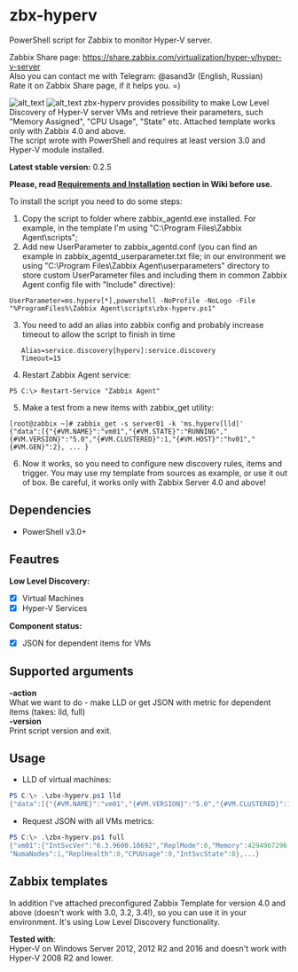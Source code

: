 # zbx-hyperv
PowerShell script for Zabbix to monitor Hyper-V server.  
  
Zabbix Share page: https://share.zabbix.com/virtualization/hyper-v/hyper-v-server  
Also you can contact me with Telegram: @asand3r (English, Russian)  
Rate it on Zabbix Share page, if it helps you. =)

![alt_text](https://pp.userapi.com/c831508/v831508836/1d54c4/aL5ve9-JYSc.jpg)
![alt_text](https://pp.userapi.com/c831508/v831508836/1d54ce/WtGekdXFRHk.jpg)
zbx-hyperv provides possibility to make Low Level Discovery of Hyper-V server VMs and retrieve their parameters, such "Memory Assigned", "CPU Usage", "State" etc. Attached template works only with Zabbix 4.0 and above.  
The script wrote with PowerShell and requires at least version 3.0 and Hyper-V module installed.

**Latest stable version:** 0.2.5

__Please, read [Requirements and Installation](https://github.com/asand3r/zbx-hyperv/wiki/Requirements-and-Installation) section in Wiki before use.__  

To install the script you need to do some steps:

1. Copy the script to folder where zabbix_agentd.exe installed. For example, in the template I'm using "C:\Program Files\Zabbix Agent\scripts";
2. Add new UserParameter to zabbix_agentd.conf (you can find an example in zabbix_agentd_userparameter.txt file; in our environment we using "C:\Program Files\Zabbix Agent\userparameters" directory to store custom UserParameter files and including them in common Zabbix Agent config file with "Include" directive):
```
UserParameter=ms.hyperv[*],powershell -NoProfile -NoLogo -File "%ProgramFiles%\Zabbix Agent\scripts\zbx-hyperv.ps1" 
```
3. You need to add an alias into zabbix config and probably increase timeout to allow the script to finish in time
```
   Alias=service.discovery[hyperv]:service.discovery
   Timeout=15
```
4. Restart Zabbix Agent service:
```
PS C:\> Restart-Service "Zabbix Agent"
```
5. Make a test from a new items with zabbix_get utility:
```
[root@zabbix ~]# zabbix_get -s server01 -k 'ms.hyperv[lld]'
{"data":[{"{#VM.NAME}":"vm01","{#VM.STATE}":"RUNNING","{#VM.VERSION}":"5.0","{#VM.CLUSTERED}":1,"{#VM.HOST}":"hv01","{#VM.GEN}":2}, ... }
```
6. Now it works, so you need to configure new discovery rules, items and trigger. You may use my template from sources as example, or use it out of box. Be careful, it works only with Zabbix Server 4.0 and above!



## Dependencies
 - PowerShell v3.0+

## Feautres  
**Low Level Discovery:**
 - [x] Virtual Machines
 - [x] Hyper-V Services

**Component status:**
 - [x] JSON for dependent items for VMs

## Supported arguments  
**-action**  
What we want to do - make LLD or get JSON with metric for dependent items (takes: lld, full)  
**-version**  
Print script version and exit.  

## Usage 
- LLD of virtual machines:
```powershell
PS C:\> .\zbx-hyperv.ps1 lld
{"data":[{"{#VM.NAME}":"vm01","{#VM.VERSION}":"5.0","{#VM.CLUSTERED}":1,"{#VM.HOST}":"hv01","{#VM.GEN}":2,"{#VM.ISREPLICA}":0}, ...}
```
- Request JSON with all VMs metrics:
```powershell
PS C:\> .\zbx-hyperv.ps1 full
{"vm01":{"IntSvcVer":"6.3.9600.18692","ReplMode":0,"Memory":4294967296,"ReplState":0,"NumaSockets":1,"Uptime":53505,"State":2,
"NumaNodes":1,"ReplHealth":0,"CPUUsage":0,"IntSvcState":0},...}
```

## Zabbix templates
In addition I've attached preconfigured Zabbix Template for version 4.0 and above (doesn't work with 3.0, 3.2, 3.4!), so you can use it in your environment. It's using Low Level Discovery functionality.

**Tested with**:  
Hyper-V on Windows Server 2012, 2012 R2 and 2016 and doesn't work with Hyper-V 2008 R2 and lower.
